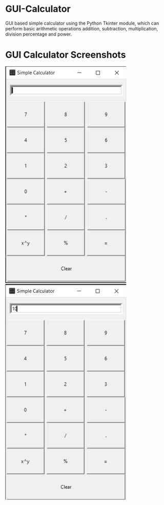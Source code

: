 # GUI-Calculator
 GUI based simple calculator using the Python Tkinter module, which can perform basic arithmetic operations addition, subtraction, multiplication, division percentage and power.
 
 # GUI Calculator Screenshots
 ![](Screenshots/SS1.png)
  ![](Screenshots/SS2.png)
 
